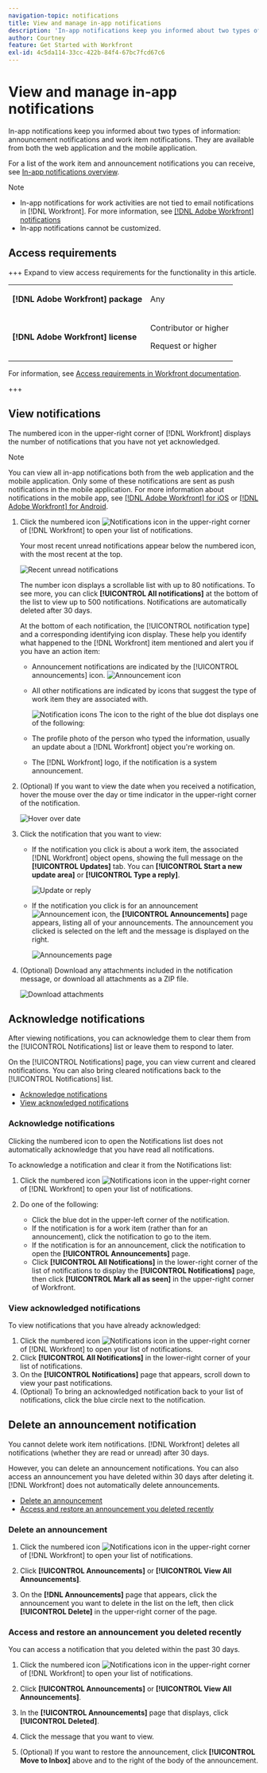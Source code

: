 ```yaml
---
navigation-topic: notifications
title: View and manage in-app notifications
description: 'In-app notifications keep you informed about two types of information: announcement notifications and work item notifications. They are available from both the web application and the mobile application.'
author: Courtney
feature: Get Started with Workfront
exl-id: 4c5da114-33cc-422b-84f4-67bc7fcd67c6
---
```

# View and manage in-app notifications

In-app notifications keep you informed about two types of information: announcement notifications and work item notifications. They are available from both the web application and the mobile application.

For a list of the work item and announcement notifications you can receive, see [In-app notifications overview](../../workfront-basics/using-notifications/in-app-notifications-overview.md).

>[!NOTE]
>
>* In-app notifications for work activities are not tied to email notifications in [!DNL Workfront]. For more information, see [[!DNL Adobe Workfront] notifications](../../workfront-basics/using-notifications/wf-notifications.md)
>* In-app notifications cannot be customized.
>



## Access requirements

+++ Expand to view access requirements for the functionality in this article. 

<table style="table-layout:auto"> 
 <col> 
 </col> 
 <col> 
 </col> 
 <tbody> 
  <tr> 
   <td role="rowheader"><strong>[!DNL Adobe Workfront] package</strong></td> 
   <td> <p>Any</p> </td> 
  </tr> 
  <tr> 
   <td role="rowheader"><strong>[!DNL Adobe Workfront] license</strong></td> 
   <td> 
   <p>Contributor or higher</p>
   <p>Request or higher</p> </td> 
  </tr> 
 </tbody> 
</table>

For information, see [Access requirements in Workfront documentation](/help/quicksilver/administration-and-setup/add-users/access-levels-and-object-permissions/access-level-requirements-in-documentation.md). 

+++

## View notifications

The numbered icon in the upper-right corner of [!DNL Workfront] displays the number of notifications that you have not yet acknowledged.

>[!NOTE]
>
>You can view all in-app notifications both from the web application and the mobile application. Only some of these notifications are sent as push notifications in the mobile application. For more information about notifications in the mobile app, see [[!DNL Adobe Workfront] for iOS](../../workfront-basics/mobile-apps/using-the-workfront-mobile-app/workfront-for-ios.md) or [[!DNL Adobe Workfront] for Android](../../workfront-basics/mobile-apps/using-the-workfront-mobile-app/workfront-for-android.md).

1. Click the numbered icon ![Notifications icon](assets/notifications-icon-jewel.jpg) in the upper-right corner of [!DNL Workfront] to open your list of notifications.

   Your most recent unread notifications appear below the numbered icon, with the most recent at the top.

   ![Recent unread notifications](assets/qs-notifications-350x330.png)

   The number icon displays a scrollable list with up to 80 notifications. To see more, you can click **[!UICONTROL All notifications]** at the bottom of the list to view up to 500 notifications. Notifications are automatically deleted after 30 days.

   At the bottom of each notification, the [!UICONTROL notification type] and a corresponding identifying icon display. These help you identify what happened to the [!DNL Workfront] item mentioned and alert you if you have an action item:

   * Announcement notifications are indicated by the [!UICONTROL announcements] icon. ![Announcement icon](assets/announcement.png)

   * All other notifications are indicated by icons that suggest the type of work item they are associated with.

      ![Notification icons](assets/ntfcntype&icon-350x330.png)
   The icon to the right of the blue dot displays one of the following:

   * The profile photo of the person who typed the information, usually an update about a [!DNL Workfront] object you're working on.
   * The [!DNL Workfront] logo, if the notification is a system announcement.


1. (Optional) If you want to view the date when you received a notification, hover the mouse over the day or time indicator in the upper-right corner of the notification.

   ![Hover over date](assets/hoveroverdate-350x437.png)

1. Click the notification that you want to view:

   * If the notification you click is about a work item, the associated [!DNL Workfront] object opens, showing the full message on the **[!UICONTROL Updates]** tab. You can **[!UICONTROL Start a new update area]** or **[!UICONTROL Type a reply]**.

      ![Update or reply](assets/object-opens-click-work-ntfctn-qs-350x183.png)

   * If the notification you click is for an announcement ![Announcement icon](assets/announcement.png), the **[!UICONTROL Announcements]** page appears, listing all of your announcements. The announcement you clicked is selected on the left and the message is displayed on the right.

      ![Announcements page](assets/announcements-page-qs-350x210.png)

1. (Optional) Download any attachments included in the notification message, or download all attachments as a ZIP file.

   ![Download attachments](assets/download-attachments-350x106.png)

## Acknowledge notifications

After viewing notifications, you can acknowledge them to clear them from the [!UICONTROL Notifications] list or leave them to respond to later.

On the [!UICONTROL Notifications] page, you can view current and cleared notifications. You can also bring cleared notifications back to the [!UICONTROL Notifications] list.

* [Acknowledge notifications](#acknowledge-notifications)
* [View acknowledged notifications](#view-acknowledged-notifications)

### Acknowledge notifications

Clicking the numbered icon to open the Notifications list does not automatically acknowledge that you have read all notifications.

To acknowledge a notification and clear it from the Notifications list:

1. Click the numbered icon ![Notifications icon](assets/notifications-icon-jewel.jpg) in the upper-right corner of [!DNL Workfront] to open your list of notifications.
1. Do one of the following:

   * Click the blue dot in the upper-left corner of the notification.
   * If the notification is for a work item (rather than for an announcement), click the notification to go to the item.
   * If the notification is for an announcement, click the notification to open the **[!UICONTROL Announcements]** page.
   * Click **[!UICONTROL All Notifications]** in the lower-right corner of the list of notifications to display the **[!UICONTROL Notifications]** page, then click **[!UICONTROL Mark all as seen]** in the upper-right corner of Workfront.

### View acknowledged notifications 

To view notifications that you have already acknowledged:

1. Click the numbered icon ![Notifications icon](assets/notifications-icon-jewel.jpg) in the upper-right corner of [!DNL Workfront] to open your list of notifications.
1. Click **[!UICONTROL All Notifications]** in the lower-right corner of your list of notifications.
1. On the **[!UICONTROL Notifications]** page that appears, scroll down to view your past notifications.
1. (Optional) To bring an acknowledged notification back to your list of notifications, click the blue circle next to the notification.

## Delete an announcement notification

You cannot delete work item notifications. [!DNL Workfront] deletes all notifications (whether they are read or unread) after 30 days.

However, you can delete an announcement notifications. You can also access an announcement you have deleted within 30 days after deleting it. [!DNL Workfront] does not automatically delete announcements.

* [Delete an announcement](#delete-an-announcement)
* [Access and restore an announcement you deleted recently](#access-and-restore-an-announcement-you-deleted-recently)

### Delete an announcement

1. Click the numbered icon ![Notifications icon](assets/notifications-icon-jewel.jpg) in the upper-right corner of [!DNL Workfront] to open your list of notifications.
1. Click **[!UICONTROL Announcements]** or **[!UICONTROL View All Announcements]**.

1. On the **[!DNL Announcements]** page that appears, click the announcement you want to delete in the list on the left, then click **[!UICONTROL Delete]** in the upper-right corner of the page.

### Access and restore an announcement you deleted recently

You can access a notification that you deleted within the past 30 days.

1. Click the numbered icon ![Notifications icon](assets/notifications-icon-jewel.jpg) in the upper-right corner of [!DNL Workfront] to open your list of notifications.
1. Click **[!UICONTROL Announcements]** or **[!UICONTROL View All Announcements]**.

1. In the **[!UICONTROL Announcements]** page that displays, click **[!UICONTROL Deleted]**.

1. Click the message that you want to view.
1. (Optional) If you want to restore the announcement, click **[!UICONTROL Move to Inbox]** above and to the right of the body of the announcement.
